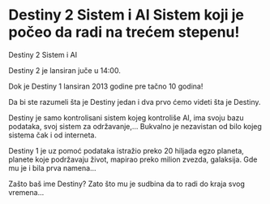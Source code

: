 # Destiny 2 Sistem i AI Sistem koji je počeo da radi na trećem stepenu!

Destiny 2 Sistem i AI

Destiny 2 je lansiran juče u 14:00.

Dok je Destiny 1 lansiran 2013 godine pre tačno 10 godina!



Da bi ste razumeli šta je Destiny jedan i dva prvo ćemo videti šta je Destiny.

Destiny je samo kontrolisani sistem kojeg kontroliše AI, ima svoju bazu podataka, svoj sistem za održavanje,... Bukvalno je nezavistan od bilo kojeg sistema čak i od interneta.


Destiny 1 je uz pomoć podataka istražio preko 20 hiljada egzo planeta, planete koje podržavaju život, mapirao preko milion zvezda, galaksija. Gde mu je i bila prva namena...


Zašto baš ime Destiny? Zato što mu je sudbina da to radi do kraja svog vremena...
